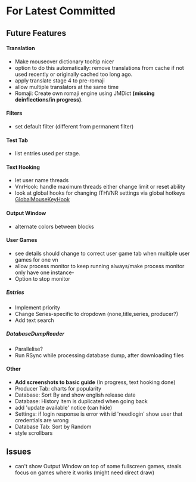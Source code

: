 ﻿# For Latest Committed
## Future Features  
#### Translation
- Make mouseover dictionary tooltip nicer
- option to do this automatically: remove translations from cache if not used recently or originally cached too long ago.
- apply translate stage 4 to pre-romaji
- allow multiple translators at the same time
- Romaji: Create own romaji engine using JMDict **(missing deinflections/in progress)**.
#### Filters
- set default filter (different from permanent filter)
#### Test Tab
- list entries used per stage.
#### Text Hooking
- let user name threads
- VnrHook: handle maximum threads either change limit or reset ability
- look at global hooks for changing ITHVNR settings via global hotkeys [GlobalMouseKeyHook](https://github.com/gmamaladze/globalmousekeyhook)
#### Output Window
- alternate colors between blocks
#### User Games
- see details should change to correct user game tab when multiple user games for one vn
- allow process monitor to keep running always/make process monitor only have one instance- 
- Option to stop monitor
##### Entries
- Implement priority
- Change Series-specific to dropdown (none,title,series, producer?)
- Add text search
##### DatabaseDumpReader
- Parallelise?
- Run RSync while processing database dump, after downloading files
#### Other
- **Add screenshots to basic guide** (In progress, text hooking done)
- Producer Tab: charts for popularity
- Database: Sort By and show english release date
- Database: History item is duplicated when going back
- add 'update available' notice (can hide)
- Settings: if login response is error with id 'needlogin' show user that credentials are wrong
- Database Tab: Sort by Random
- style scrollbars

## Issues  
- can't show Output Window on top of some fullscreen games, steals focus on games where it works (might need direct draw)
